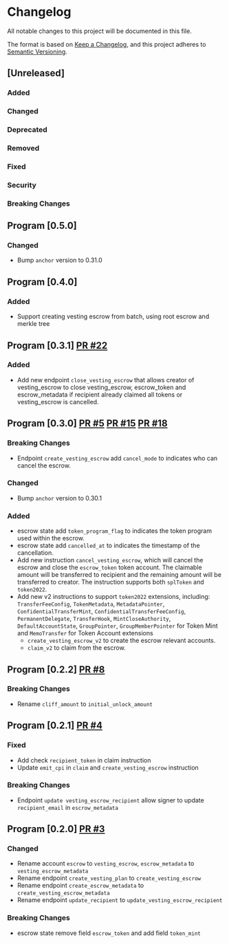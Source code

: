 # Changelog

All notable changes to this project will be documented in this file.

The format is based on [Keep a Changelog](https://keepachangelog.com/en/1.0.0/),
and this project adheres to [Semantic Versioning](https://semver.org/spec/v2.0.0.html).

## [Unreleased]

### Added

### Changed

### Deprecated

### Removed

### Fixed

### Security

### Breaking Changes

## Program [0.5.0]

### Changed

- Bump `anchor` version to 0.31.0


## Program [0.4.0]
### Added
- Support creating vesting escrow from batch, using root escrow and merkle tree

## Program [0.3.1] [PR #22](https://github.com/jup-ag/jup-lock/pull/22)

### Added

- Add new endpoint `close_vesting_escrow` that allows creator of vesting_escrow to close vesting_escrow, escrow_token and escrow_metadata if recipient already claimed all tokens or vesting_escrow is cancelled. 

## Program [0.3.0] [PR #5](https://github.com/jup-ag/jup-lock/pull/5) [PR #15](https://github.com/jup-ag/jup-lock/pull/15) [PR #18](https://github.com/jup-ag/jup-lock/pull/18)

### Breaking Changes

- Endpoint `create_vesting_escrow` add `cancel_mode` to indicates who can cancel the escrow.

### Changed

- Bump `anchor` version to 0.30.1

### Added

- escrow state add `token_program_flag` to indicates the token program used within the escrow.
- escrow state add `cancelled_at` to indicates the timestamp of the cancellation.
- Add new instruction `cancel_vesting_escrow`, which will cancel the escrow and close the `escrow_token` token account.
  The claimable amount will be transferred to recipient and the remaining amount will be transferred to creator. The
  instruction supports both `splToken` and `token2022`.
- Add new v2 instructions to support `token2022` extensions,
  including: `TransferFeeConfig`, `TokenMetadata`, `MetadataPointer`, `ConfidentialTransferMint`, `ConfidentialTransferFeeConfig`, `PermanentDelegate`, `TransferHook`, `MintCloseAuthority`, `DefaultAccountState`, `GroupPointer`, `GroupMemberPointer`
  for Token Mint and `MemoTransfer` for Token Account extensions
    - `create_vesting_escrow_v2` to create the escrow relevant accounts.
    - `claim_v2` to claim from the escrow.

## Program [0.2.2] [PR #8](https://github.com/jup-ag/jup-lock/pull/8)

### Breaking Changes

- Rename `cliff_amount` to `initial_unlock_amount`

## Program [0.2.1] [PR #4](https://github.com/jup-ag/jup-lock/pull/4)

### Fixed

- Add check `recipient_token` in claim instruction
- Update `emit_cpi` in `claim` and `create_vesting_escrow` instruction

### Breaking Changes

- Endpoint `update vesting_escrow_recipient` allow signer to update `recipient_email` in `escrow_metadata`

## Program [0.2.0] [PR #3](https://github.com/jup-ag/jup-lock/pull/3)

### Changed

- Rename account `escrow` to `vesting_escrow`, `escrow_metadata` to `vesting_escrow_metadata`
- Rename endpoint `create_vesting_plan` to `create_vesting_escrow`
- Rename endpoint `create_escrow_metadata` to `create_vesting_escrow_metadata`
- Rename endpoint `update_recipient` to `update_vesting_escrow_recipient`

### Breaking Changes

- escrow state remove field `escrow_token` and add field `token_mint`
